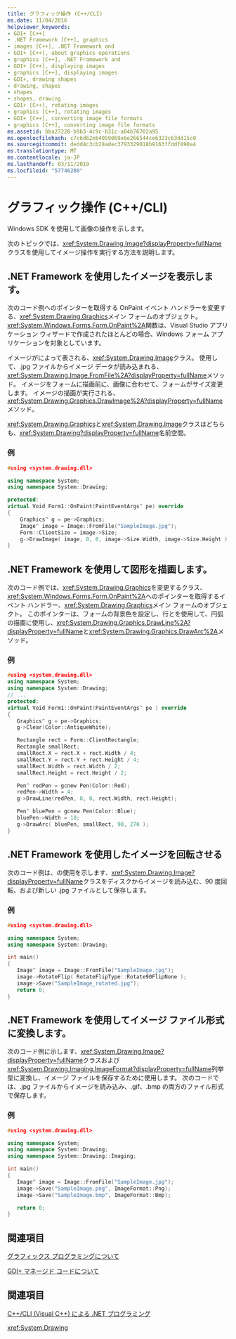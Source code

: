 ```yaml
---
title: グラフィック操作 (C++/CLI)
ms.date: 11/04/2016
helpviewer_keywords:
- GDI+ [C++]
- .NET Framework [C++], graphics
- images [C++], .NET Framework and
- GDI+ [C++], about graphics operations
- graphics [C++], .NET Framework and
- GDI+ [C++], displaying images
- graphics [C++], displaying images
- GDI+, drawing shapes
- drawing, shapes
- shapes
- shapes, drawing
- GDI+ [C++], rotating images
- graphics [C++], rotating images
- GDI+ [C++], converting image file formats
- graphics [C++], converting image file formats
ms.assetid: bba27228-b9b3-4c9c-b31c-a04b76702a95
ms.openlocfilehash: c7c6d62eb4059069e6e266544ce6323c63dd15c0
ms.sourcegitcommit: dedd4c3cb28adec3793329018b9163ffddf890a4
ms.translationtype: MT
ms.contentlocale: ja-JP
ms.lasthandoff: 03/11/2019
ms.locfileid: "57746280"
---
```

# <a name="graphics-operations-ccli"></a>グラフィック操作 (C++/CLI)

Windows SDK を使用して画像の操作を示します。

次のトピックでは、<xref:System.Drawing.Image?displayProperty=fullName> クラスを使用してイメージ操作を実行する方法を説明します。

## <a name="display"></a> .NET Framework を使用したイメージを表示します。

次のコード例へのポインターを取得する OnPaint イベント ハンドラーを変更する、<xref:System.Drawing.Graphics>メイン フォームのオブジェクト。 <xref:System.Windows.Forms.Form.OnPaint%2A>関数は、Visual Studio アプリケーション ウィザードで作成されたほとんどの場合、Windows フォーム アプリケーションを対象としています。

イメージがによって表される、<xref:System.Drawing.Image>クラス。 使用して、.jpg ファイルからイメージ データが読み込まれる、<xref:System.Drawing.Image.FromFile%2A?displayProperty=fullName>メソッド。 イメージをフォームに描画前に、画像に合わせて、フォームがサイズ変更します。 イメージの描画が実行される、<xref:System.Drawing.Graphics.DrawImage%2A?displayProperty=fullName>メソッド。

<xref:System.Drawing.Graphics>と<xref:System.Drawing.Image>クラスはどちらも、<xref:System.Drawing?displayProperty=fullName>名前空間。

### <a name="example"></a>例

```cpp
#using <system.drawing.dll>

using namespace System;
using namespace System::Drawing;

protected:
virtual Void Form1::OnPaint(PaintEventArgs^ pe) override
{
    Graphics^ g = pe->Graphics;
    Image^ image = Image::FromFile("SampleImage.jpg");
    Form::ClientSize = image->Size;
    g->DrawImage( image, 0, 0, image->Size.Width, image->Size.Height );
}
```

## <a name="draw"></a> .NET Framework を使用して図形を描画します。

次のコード例では、<xref:System.Drawing.Graphics>を変更するクラス、<xref:System.Windows.Forms.Form.OnPaint%2A>へのポインターを取得するイベント ハンドラー、<xref:System.Drawing.Graphics>メイン フォームのオブジェクト。 このポインターは、フォームの背景色を設定し、行とを使用して、円弧の描画に使用し、<xref:System.Drawing.Graphics.DrawLine%2A?displayProperty=fullName>と<xref:System.Drawing.Graphics.DrawArc%2A>メソッド。

### <a name="example"></a>例

```cpp
#using <system.drawing.dll>
using namespace System;
using namespace System::Drawing;
// ...
protected:
virtual Void Form1::OnPaint(PaintEventArgs^ pe ) override
{
   Graphics^ g = pe->Graphics;
   g->Clear(Color::AntiqueWhite);

   Rectangle rect = Form::ClientRectangle;
   Rectangle smallRect;
   smallRect.X = rect.X + rect.Width / 4;
   smallRect.Y = rect.Y + rect.Height / 4;
   smallRect.Width = rect.Width / 2;
   smallRect.Height = rect.Height / 2;

   Pen^ redPen = gcnew Pen(Color::Red);
   redPen->Width = 4;
   g->DrawLine(redPen, 0, 0, rect.Width, rect.Height);

   Pen^ bluePen = gcnew Pen(Color::Blue);
   bluePen->Width = 10;
   g->DrawArc( bluePen, smallRect, 90, 270 );
}
```

## <a name="rotate"></a> .NET Framework を使用したイメージを回転させる

次のコード例は、の使用を示します、<xref:System.Drawing.Image?displayProperty=fullName>クラスをディスクからイメージを読み込む、90 度回転、および新しい .jpg ファイルとして保存します。

### <a name="example"></a>例

```cpp
#using <system.drawing.dll>

using namespace System;
using namespace System::Drawing;

int main()
{
   Image^ image = Image::FromFile("SampleImage.jpg");
   image->RotateFlip( RotateFlipType::Rotate90FlipNone );
   image->Save("SampleImage_rotated.jpg");
   return 0;
}
```

## <a name="convert"></a> .NET Framework を使用してイメージ ファイル形式に変換します。

次のコード例に示します、<xref:System.Drawing.Image?displayProperty=fullName>クラスおよび<xref:System.Drawing.Imaging.ImageFormat?displayProperty=fullName>列挙型に変換し、イメージ ファイルを保存するために使用します。 次のコードでは、.jpg ファイルからイメージを読み込み、.gif、.bmp の両方のファイル形式で保存します。

### <a name="example"></a>例

```cpp
#using <system.drawing.dll>

using namespace System;
using namespace System::Drawing;
using namespace System::Drawing::Imaging;

int main()
{
   Image^ image = Image::FromFile("SampleImage.jpg");
   image->Save("SampleImage.png", ImageFormat::Png);
   image->Save("SampleImage.bmp", ImageFormat::Bmp);

   return 0;
}
```

## <a name="related-sections"></a>関連項目

[グラフィックス プログラミングについて](/dotnet/framework/winforms/advanced/getting-started-with-graphics-programming)

[GDI+ マネージド コードについて](/dotnet/framework/winforms/advanced/about-gdi-managed-code)

## <a name="see-also"></a>関連項目

[C++/CLI (Visual C++) による .NET プログラミング](../dotnet/dotnet-programming-with-cpp-cli-visual-cpp.md)

<xref:System.Drawing>
